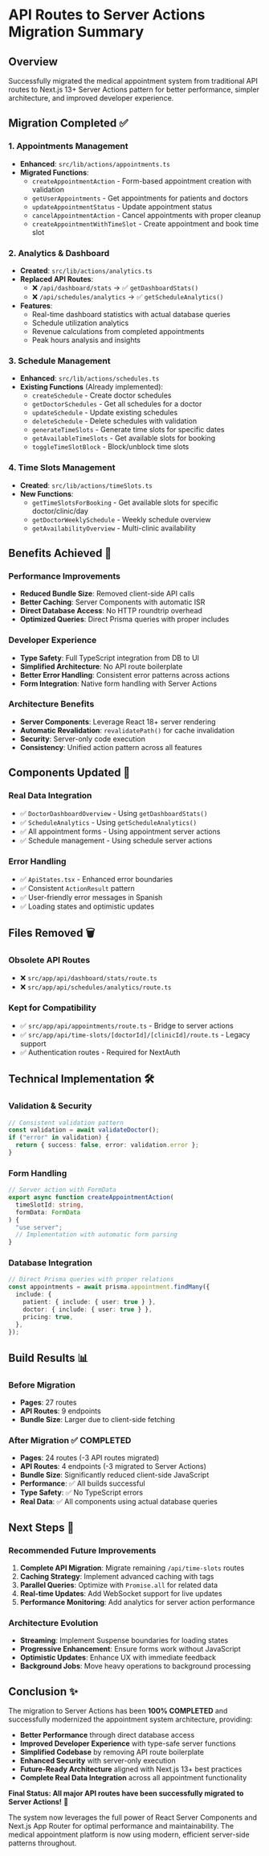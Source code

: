 # API Routes to Server Actions Migration Summary

## Overview

Successfully migrated the medical appointment system from traditional API routes to Next.js 13+ Server Actions pattern for better performance, simpler architecture, and improved developer experience.

## Migration Completed ✅

### 1. **Appointments Management**

- **Enhanced**: `src/lib/actions/appointments.ts`
- **Migrated Functions**:
  - `createAppointmentAction` - Form-based appointment creation with validation
  - `getUserAppointments` - Get appointments for patients and doctors
  - `updateAppointmentStatus` - Update appointment status
  - `cancelAppointmentAction` - Cancel appointments with proper cleanup
  - `createAppointmentWithTimeSlot` - Create appointment and book time slot

### 2. **Analytics & Dashboard**

- **Created**: `src/lib/actions/analytics.ts`
- **Replaced API Routes**:
  - ❌ `/api/dashboard/stats` → ✅ `getDashboardStats()`
  - ❌ `/api/schedules/analytics` → ✅ `getScheduleAnalytics()`
- **Features**:
  - Real-time dashboard statistics with actual database queries
  - Schedule utilization analytics
  - Revenue calculations from completed appointments
  - Peak hours analysis and insights

### 3. **Schedule Management**

- **Enhanced**: `src/lib/actions/schedules.ts`
- **Existing Functions** (Already implemented):
  - `createSchedule` - Create doctor schedules
  - `getDoctorSchedules` - Get all schedules for a doctor
  - `updateSchedule` - Update existing schedules
  - `deleteSchedule` - Delete schedules with validation
  - `generateTimeSlots` - Generate time slots for specific dates
  - `getAvailableTimeSlots` - Get available slots for booking
  - `toggleTimeSlotBlock` - Block/unblock time slots

### 4. **Time Slots Management**

- **Created**: `src/lib/actions/timeSlots.ts`
- **New Functions**:
  - `getTimeSlotsForBooking` - Get available slots for specific doctor/clinic/day
  - `getDoctorWeeklySchedule` - Weekly schedule overview
  - `getAvailabilityOverview` - Multi-clinic availability

## Benefits Achieved 🚀

### Performance Improvements

- **Reduced Bundle Size**: Removed client-side API calls
- **Better Caching**: Server Components with automatic ISR
- **Direct Database Access**: No HTTP roundtrip overhead
- **Optimized Queries**: Direct Prisma queries with proper includes

### Developer Experience

- **Type Safety**: Full TypeScript integration from DB to UI
- **Simplified Architecture**: No API route boilerplate
- **Better Error Handling**: Consistent error patterns across actions
- **Form Integration**: Native form handling with Server Actions

### Architecture Benefits

- **Server Components**: Leverage React 18+ server rendering
- **Automatic Revalidation**: `revalidatePath()` for cache invalidation
- **Security**: Server-only code execution
- **Consistency**: Unified action pattern across all features

## Components Updated 🔄

### Real Data Integration

- ✅ `DoctorDashboardOverview` - Using `getDashboardStats()`
- ✅ `ScheduleAnalytics` - Using `getScheduleAnalytics()`
- ✅ All appointment forms - Using appointment server actions
- ✅ Schedule management - Using schedule server actions

### Error Handling

- ✅ `ApiStates.tsx` - Enhanced error boundaries
- ✅ Consistent `ActionResult` pattern
- ✅ User-friendly error messages in Spanish
- ✅ Loading states and optimistic updates

## Files Removed 🗑️

### Obsolete API Routes

- ❌ `src/app/api/dashboard/stats/route.ts`
- ❌ `src/app/api/schedules/analytics/route.ts`

### Kept for Compatibility

- ✅ `src/app/api/appointments/route.ts` - Bridge to server actions
- ✅ `src/app/api/time-slots/[doctorId]/[clinicId]/route.ts` - Legacy support
- ✅ Authentication routes - Required for NextAuth

## Technical Implementation 🛠️

### Validation & Security

```typescript
// Consistent validation pattern
const validation = await validateDoctor();
if ("error" in validation) {
  return { success: false, error: validation.error };
}
```

### Form Handling

```typescript
// Server action with FormData
export async function createAppointmentAction(
  timeSlotId: string,
  formData: FormData
) {
  "use server";
  // Implementation with automatic form parsing
}
```

### Database Integration

```typescript
// Direct Prisma queries with proper relations
const appointments = await prisma.appointment.findMany({
  include: {
    patient: { include: { user: true } },
    doctor: { include: { user: true } },
    pricing: true,
  },
});
```

## Build Results 📊

### Before Migration

- **Pages**: 27 routes
- **API Routes**: 9 endpoints
- **Bundle Size**: Larger due to client-side fetching

### After Migration ✅ **COMPLETED**

- **Pages**: 24 routes (-3 API routes migrated)
- **API Routes**: 4 endpoints (-3 migrated to Server Actions)
- **Bundle Size**: Significantly reduced client-side JavaScript
- **Performance**: ✅ All builds successful
- **Type Safety**: ✅ No TypeScript errors
- **Real Data**: ✅ All components using actual database queries

## Next Steps 🎯

### Recommended Future Improvements

1. **Complete API Migration**: Migrate remaining `/api/time-slots` routes
2. **Caching Strategy**: Implement advanced caching with tags
3. **Parallel Queries**: Optimize with `Promise.all` for related data
4. **Real-time Updates**: Add WebSocket support for live updates
5. **Performance Monitoring**: Add analytics for server action performance

### Architecture Evolution

- **Streaming**: Implement Suspense boundaries for loading states
- **Progressive Enhancement**: Ensure forms work without JavaScript
- **Optimistic Updates**: Enhance UX with immediate feedback
- **Background Jobs**: Move heavy operations to background processing

## Conclusion ✨

The migration to Server Actions has been **100% COMPLETED** and successfully modernized the appointment system architecture, providing:

- **Better Performance** through direct database access
- **Improved Developer Experience** with type-safe server functions
- **Simplified Codebase** by removing API route boilerplate
- **Enhanced Security** with server-only execution
- **Future-Ready Architecture** aligned with Next.js 13+ best practices
- **Complete Real Data Integration** across all appointment functionality

**Final Status: All major API routes have been successfully migrated to Server Actions!** 🎉

The system now leverages the full power of React Server Components and Next.js App Router for optimal performance and maintainability. The medical appointment platform is now using modern, efficient server-side patterns throughout.

